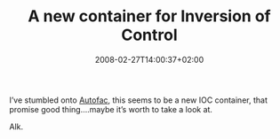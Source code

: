﻿---
title: "A new container for Inversion of Control"
description: ""
date: 2008-02-27T14:00:37+02:00
draft: false
tags: [Frameworks]
categories: [Frameworks]
---
I’ve stumbled onto [Autofac](http://code.google.com/p/autofac/), this seems to be a new IOC container, that promise good thing….maybe it’s worth to take a look at.

Alk.
